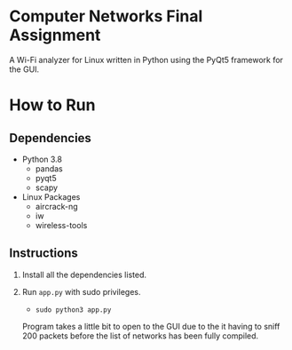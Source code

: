 # Computer Networks Final Assignment
A Wi-Fi analyzer for Linux written in Python using the PyQt5 framework for the GUI.

# How to Run
## Dependencies
- Python 3.8
	- pandas
	- pyqt5
	- scapy
- Linux Packages
	- aircrack-ng
	- iw
	- wireless-tools

## Instructions
1. Install all the dependencies listed.
2. Run `app.py` with sudo privileges.
	- `sudo python3 app.py`
	
	Program takes a little bit to open to the GUI due to the it having to sniff 200 packets before the list of networks has been fully compiled.
